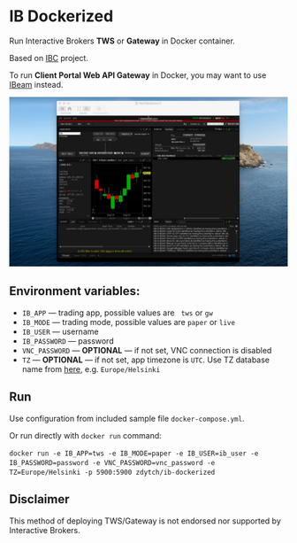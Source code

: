 # IB Dockerized

Run Interactive Brokers **TWS** or **Gateway** in Docker container.

Based on [IBC](https://github.com/IbcAlpha/IBC) project.

To run **Client Portal Web API Gateway** in Docker, you may want to use [IBeam](https://github.com/Voyz/ibeam) instead.

<p align="center">
    <img src="https://github.com/zdytch/ib-dockerized/blob/master/image.jpg" alt="IB Dockerized" title="IB Dockerized" width="640"/>
</p>

## Environment variables:
- `IB_APP` — trading app, possible values are   `tws` or `gw`
- `IB_MODE` — trading mode, possible values are `paper` or `live`
- `IB_USER` — username
- `IB_PASSWORD` — password
- `VNC_PASSWORD` — **OPTIONAL** — if not set, VNC connection is disabled
- `TZ` — **OPTIONAL** — if not set, app timezone is `UTC`. Use TZ database name from [here](https://en.m.wikipedia.org/wiki/List_of_tz_database_time_zones), e.g. `Europe/Helsinki`

## Run
Use configuration from included sample file `docker-compose.yml`.

Or run directly with `docker run` command:

`docker run -e IB_APP=tws -e IB_MODE=paper -e IB_USER=ib_user -e IB_PASSWORD=password -e VNC_PASSWORD=vnc_password -e TZ=Europe/Helsinki -p 5900:5900 zdytch/ib-dockerized`

## Disclaimer
This method of deploying TWS/Gateway is not endorsed nor supported by Interactive Brokers.
